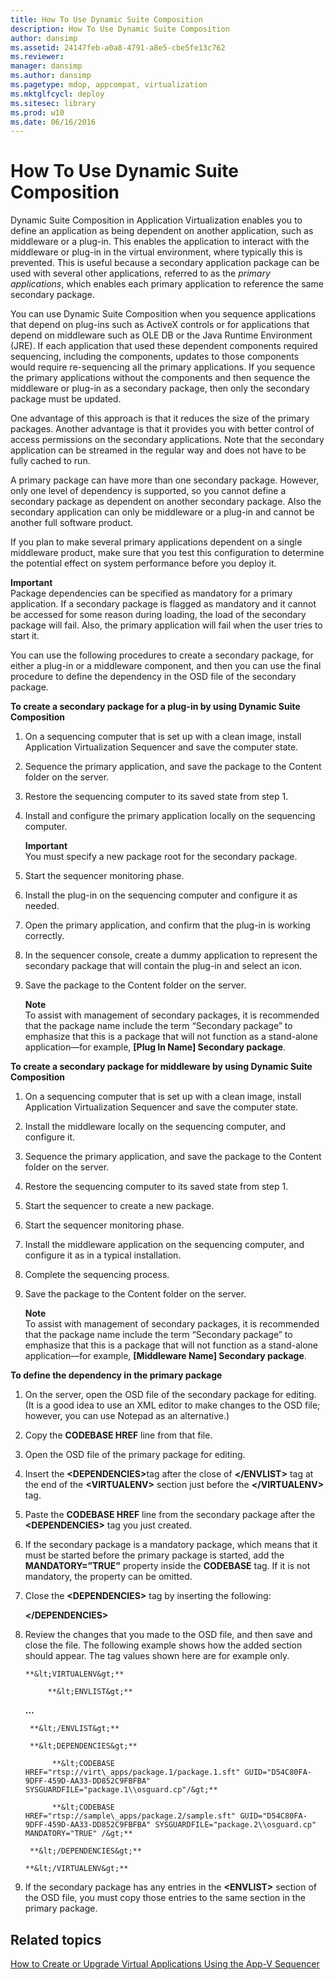 ```yaml
---
title: How To Use Dynamic Suite Composition
description: How To Use Dynamic Suite Composition
author: dansimp
ms.assetid: 24147feb-a0a8-4791-a8e5-cbe5fe13c762
ms.reviewer: 
manager: dansimp
ms.author: dansimp
ms.pagetype: mdop, appcompat, virtualization
ms.mktglfcycl: deploy
ms.sitesec: library
ms.prod: w10
ms.date: 06/16/2016
---
```



# How To Use Dynamic Suite Composition


Dynamic Suite Composition in Application Virtualization enables you to define an application as being dependent on another application, such as middleware or a plug-in. This enables the application to interact with the middleware or plug-in in the virtual environment, where typically this is prevented. This is useful because a secondary application package can be used with several other applications, referred to as the *primary applications*, which enables each primary application to reference the same secondary package.

You can use Dynamic Suite Composition when you sequence applications that depend on plug-ins such as ActiveX controls or for applications that depend on middleware such as OLE DB or the Java Runtime Environment (JRE). If each application that used these dependent components required sequencing, including the components, updates to those components would require re-sequencing all the primary applications. If you sequence the primary applications without the components and then sequence the middleware or plug-in as a secondary package, then only the secondary package must be updated.

One advantage of this approach is that it reduces the size of the primary packages. Another advantage is that it provides you with better control of access permissions on the secondary applications. Note that the secondary application can be streamed in the regular way and does not have to be fully cached to run.

A primary package can have more than one secondary package. However, only one level of dependency is supported, so you cannot define a secondary package as dependent on another secondary package. Also the secondary application can only be middleware or a plug-in and cannot be another full software product.

If you plan to make several primary applications dependent on a single middleware product, make sure that you test this configuration to determine the potential effect on system performance before you deploy it.

**Important**  
Package dependencies can be specified as mandatory for a primary application. If a secondary package is flagged as mandatory and it cannot be accessed for some reason during loading, the load of the secondary package will fail. Also, the primary application will fail when the user tries to start it.

 

You can use the following procedures to create a secondary package, for either a plug-in or a middleware component, and then you can use the final procedure to define the dependency in the OSD file of the secondary package.

**To create a secondary package for a plug-in by using Dynamic Suite Composition**

1.  On a sequencing computer that is set up with a clean image, install Application Virtualization Sequencer and save the computer state.

2.  Sequence the primary application, and save the package to the Content folder on the server.

3.  Restore the sequencing computer to its saved state from step 1.

4.  Install and configure the primary application locally on the sequencing computer.

    **Important**  
    You must specify a new package root for the secondary package.

     

5.  Start the sequencer monitoring phase.

6.  Install the plug-in on the sequencing computer and configure it as needed.

7.  Open the primary application, and confirm that the plug-in is working correctly.

8.  In the sequencer console, create a dummy application to represent the secondary package that will contain the plug-in and select an icon.

9.  Save the package to the Content folder on the server.

    **Note**  
    To assist with management of secondary packages, it is recommended that the package name include the term “Secondary package” to emphasize that this is a package that will not function as a stand-alone application—for example, **\[Plug In Name\] Secondary package**.

     

**To create a secondary package for middleware by using Dynamic Suite Composition**

1.  On a sequencing computer that is set up with a clean image, install Application Virtualization Sequencer and save the computer state.

2.  Install the middleware locally on the sequencing computer, and configure it.

3.  Sequence the primary application, and save the package to the Content folder on the server.

4.  Restore the sequencing computer to its saved state from step 1.

5.  Start the sequencer to create a new package.

6.  Start the sequencer monitoring phase.

7.  Install the middleware application on the sequencing computer, and configure it as in a typical installation.

8.  Complete the sequencing process.

9.  Save the package to the Content folder on the server.

    **Note**  
    To assist with management of secondary packages, it is recommended that the package name include the term “Secondary package” to emphasize that this is a package that will not function as a stand-alone application—for example, **\[Middleware Name\] Secondary package**.

     

**To define the dependency in the primary package**

1. On the server, open the OSD file of the secondary package for editing. (It is a good idea to use an XML editor to make changes to the OSD file; however, you can use Notepad as an alternative.)

2. Copy the **CODEBASE HREF** line from that file.

3. Open the OSD file of the primary package for editing.

4. Insert the <strong>&lt;DEPENDENCIES&gt;</strong>tag after the close of **&lt;/ENVLIST&gt;** tag at the end of the **&lt;VIRTUALENV&gt;** section just before the **&lt;/VIRTUALENV&gt;** tag.

5. Paste the **CODEBASE HREF** line from the secondary package after the **&lt;DEPENDENCIES&gt;** tag you just created.

6. If the secondary package is a mandatory package, which means that it must be started before the primary package is started, add the **MANDATORY=”TRUE”** property inside the **CODEBASE** tag. If it is not mandatory, the property can be omitted.

7. Close the **&lt;DEPENDENCIES&gt;** tag by inserting the following:

   **&lt;/DEPENDENCIES&gt;**

8. Review the changes that you made to the OSD file, and then save and close the file. The following example shows how the added section should appear. The tag values shown here are for example only.

       **&lt;VIRTUALENV&gt;**

            **&lt;ENVLIST&gt;**

   **…**

        **&lt;/ENVLIST&gt;**

        **&lt;DEPENDENCIES&gt;**

             **&lt;CODEBASE HREF="rtsp://virt\_apps/package.1/package.1.sft" GUID="D54C80FA-9DFF-459D-AA33-DD852C9FBFBA" SYSGUARDFILE="package.1\\osguard.cp"/&gt;**

             **&lt;CODEBASE HREF="rtsp://sample\_apps/package.2/sample.sft" GUID="D54C80FA-9DFF-459D-AA33-DD852C9FBFBA" SYSGUARDFILE="package.2\\osguard.cp" MANDATORY="TRUE" /&gt;**

        **&lt;/DEPENDENCIES&gt;**

       **&lt;/VIRTUALENV&gt;**

9. If the secondary package has any entries in the **&lt;ENVLIST&gt;** section of the OSD file, you must copy those entries to the same section in the primary package.

## Related topics


[How to Create or Upgrade Virtual Applications Using the App-V Sequencer](how-to-create-or-upgrade-virtual-applications-using--the-app-v-sequencer.md)

 

 




